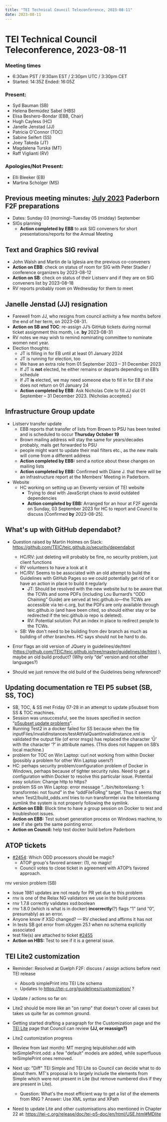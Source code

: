 ```yaml
---
title: "TEI Technical Council Teleconference, 2023-08-11"
date: 2023-08-11
---
```

# TEI Technical Council Teleconference, 2023-08-11
### Meeting times


* 6:30am PST / 9:30am EST / 2:30pm UTC / 3:30pm CET
* Started: 14:35Z Ended: 16:05Z


### Present:


* Syd Bauman (SB)
* Helena Bermúdez Sabel (HBS)
* Elisa Beshero\-Bondar (EBB, Chair)
* Hugh Cayless (HC)
* Janelle Jenstad (JJ)
* Patricia O'Connor (TOC)
* Sabine Seifert (SS)
* Joey Takeda (JT)
* Magdalena Turska (MT)
* Raff Viglianti (RV)


### Apologies/Not Present:


* Elli Bleeker (EB)
* Martina Scholger (MS)


Previous meeting minutes: [July 2023](https://tei-c.org/activities/council/meetings/tei-technical-council-teleconference-2023-07-17/)
Paderborn F2F preparations
--------------------------


* Dates: Sunday 03 (morning)–Tuesday 05 (midday) September
* SIGs planning
	+ **Action completed by EBB** to ask SIG conveners for short presentations/reports for the Annual Meeting


Text and Graphics SIG revival
-----------------------------


* John Walsh and Martin de la Iglesia are the previous co\-conveners
* **Action on EBB**: check on status of room for SIG with Peter Stadler / conference organizers by 2023\-08\-12
* **Action on SB**: check on status of their Listserv and if they are on SIG conveners list by 2023\-08\-18
* RV reports probably room on Wednesday for them to meet


Janelle Jenstad (JJ) resignation
--------------------------------


* Farewell from JJ, who resigns from council activity a few months before the end of her term, on 2023\-08\-31\.
* **Action on SB and TOC**: re\-assign JJ’s GitHub tickets during normal ticket assignment this month, i.e. **by** 2023\-08\-31
* RV notes we may wish to remind nominating committee to nominate women next year.
* Election thoughts:
	+ JT is filling in for EB until at least 01 January 2024
	+ JT is running for election, too
	+ We have an extra role from 01 September 2023 – 31 December 2023
	+ If JT is **not** elected, he either remains or departs depending on EB’s schedule
	+ If JT **is** elected, we may need someone else to fill in for EB if she does not return on 01 January 24
	+ **Action completed by EBB**: Ask Nicholas Cole to fill JJ slot 01 September – 31 December 2023\. (Nicholas accepted.)


Infrastructure Group update
---------------------------


* Listserv transfer update
	+ EBB reports that transfer of lists from Brown to PSU has been tested and is scheduled to occur **Thursday October 19**
	+ Brown mailing address will stay the same for years/decades probably, mails get forwarded to PSU
	+ people might want to update their mail filters etc., as the new mails will come from a different address
	+ **Action completed by EBB:** send a notice about these changes on mailing lists
	+ **Action completed by EBB:** Confirmed with Diane J. that there will be an infrastructure report at the Members’ Meeting in Paderborn.
* Website
	+ HC working on setting up an Eleventy version of TEI website
		- Trying to deal with JavaScript chaos to avoid outdated dependencies
		- **Action completed by EBB:** Arranged for an hour at F2F agenda on Sunday, 03 September 2023 for HC to report and Council to discuss \[Confirmed **by** 2023\-08\-25].


What's up with GitHub dependabot?
---------------------------------


* Question raised by Martin Holmes on Slack: <https://github.com/TEIC/teic.github.io/security/dependabot>
	+ HC/RV: just deleting will probably be fine, no security problem, just client functions
	+ RV volunteers to have a look at it
	+ HC/RV: Seems to be associated with an old attempt to build the Guidelines with GitHub Pages so we could potentially get rid of it or have an action in place to build it regularly
		- JT: Should be resolved with the new website but to be aware that the TCWs and some PDFs (including Lou Burnard’s “ODD Chaining” Guide) are served at teic.github.io—the TCWs are accessible via tei\-c.org, but the PDFs are only available through teic.github.io (and have been cited, so should either stay or be redirected if the teic.github.io repo is deleted).
		- RV: Potential solution: Put an index in place to redirect people to the TCWs.
	+ SB: We don't need to be building from dev branch as much as building of *other* branches. HC says should not be hard to do.


* Error flags an old version of JQuery in guidelines/de/html (<https://github.com/TEIC/teic.github.io/tree/master/guidelines/de/html> ), maybe an old build product? (Why only “de” version and not other languages?)
* Should we just remove the old build of the Guidelines being referenced?


Updating documentation re TEI P5 subset (SB, SS, TOC)
-----------------------------------------------------


* SB, TOC, \& SS met Friday 07\-28 in an attempt to update p5subset from SS \& TOC machines.
* Session was unsuccessful, see the issues specified in section “[p5subset update problems](https://docs.google.com/document/d/1lhwICFL9NB8EuxUKQLw2m1sf_YEFxnRQyPXmtaASHe8/edit#heading=h.4t18qejcd2nk)”.
* Running Test2 in a docker failed for SS because when the file inputFiles/invalidInstances/testAttValQuantInvalidInstance.xml is validated the output file (of error msgs) has replaced the character ‘Ǖ’ with the character ‘?’ in attribute names. (This does not happen on SB’s local machine.)
* problem for TOC on Win Laptop: curl not working from within Docker (possibly a problem for other Win Laptop users?)
* HC: perhaps security problem/configuration problem of Docker in Windows, perhaps because of tighter security rules. Need to get a configuration within Docker to resolve this particular issue. Potential easy solution: Change http to https?
* problem SS on Win Laptop: error message “../bin/teitorelaxng: 1: transformtei: not found” in the “oddFileToRng” target. Thus it seems that when Test2/build\_odds.xml tries to run transformtei via the teitorelaxng symlink the system is not properly following the symlink.
* **Action on EBB**: Block time to have a group session on Docker to test and troubleshoot issues.
* **Action on EBB:** Test subset generation process on Windows machine, to see if she gets the same pointing error.
* **Action on Council:** help test docker build before Paderborn


ATOP tickets
------------


* [\#2454](https://github.com/TEIC/TEI/issues/2454): Which ODD processors should be magic?
	+ ATOP group's favored answer: (1\), no magic!
	+ Council votes to close ticket in agreement with ATOP’s favored approach.


rnv version problem (SB)
* Issue 1981 updates are not ready for PR yet due to this problem
* rnv is one of the Relax NG validators we use in the build process
* rnv 1\.7\.8 correctly validates xsd:boolean
* rnv 1\.8\.0 (which is what is in docker) **incorrectly**(?) flags “1” (and “0”, presumably) as an error.
* Anyone know if XSD changed? — RV checked and affirms it has not
* In tests SB got error from oXygen 25\.1 when no schema explicitly associated
* test file(s) are attached to ticket [\#2455](https://github.com/TEIC/TEI/issues/2455)
* **Action on HBS:** Test to see if it is a general issue.


TEI Lite2 customization
-----------------------


* Reminder: Resolved at Guelph F2F: discuss / assign actions before next TEI release
	+ Absorb simplePrint into TEI Lite schema
	+ Updates to [https://tei\-c.org/guidelines/customization/](https://tei-c.org/guidelines/customization/) ?
* Update / actions so far on:


* Lite2 should be more like an "on ramp" that doesn't cover all cases but takes us quite far as common ground.
* Getting started drafting a paragraph for the Customization page and the [TEI Lite](https://tei-c.org/guidelines/customization/Lite/) page that Council can review **(JJ, or reassign?)**
* Lite2 customization progress
* (Review from last month): MT merging teipublisher.odd with teiSimplePrint.odd: a few "default" models are added, while superfluous teiSimplePrint ones removed.
* Next up: "Diff" TEI Simple and TEI Lite so Council can decide what to do about them. MT's proposal is to largely include the elements from Simple which were not present in Lite (but remove numbered divs if they are present in Lite).
	+ Question: What's the most efficient way to get a list of the elements from RNG ? Answer: Use XML syntax and XPath
* Need to update Lite and other customisations also mentioned in Chapter 22 at: [https://tei\-c.org/release/doc/tei\-p5\-doc/en/html/USE.html\#MDlite](https://tei-c.org/release/doc/tei-p5-doc/en/html/USE.html#MDlite)
